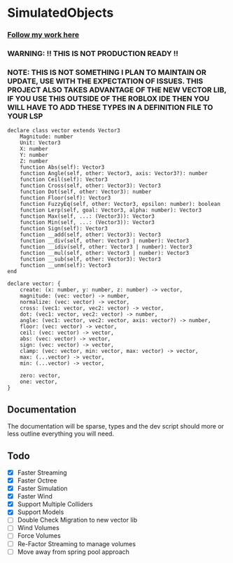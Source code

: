 # SimulatedObjects

### [Follow my work here](https://discord.gg/5h4XtFXT4g)

### WARNING: !! THIS IS NOT PRODUCTION READY !!

### NOTE: THIS IS NOT SOMETHING I PLAN TO MAINTAIN OR UPDATE, USE WITH THE EXPECTATION OF ISSUES. THIS PROJECT ALSO TAKES ADVANTAGE OF THE NEW VECTOR LIB, IF YOU USE THIS OUTSIDE OF THE ROBLOX IDE THEN YOU WILL HAVE TO ADD THESE TYPES IN A DEFINITION FILE TO YOUR LSP

```luau
declare class vector extends Vector3
    Magnitude: number
    Unit: Vector3
    X: number
    Y: number
    Z: number
    function Abs(self): Vector3
    function Angle(self, other: Vector3, axis: Vector3?): number
    function Ceil(self): Vector3
    function Cross(self, other: Vector3): Vector3
    function Dot(self, other: Vector3): number
    function Floor(self): Vector3
    function FuzzyEq(self, other: Vector3, epsilon: number): boolean
    function Lerp(self, goal: Vector3, alpha: number): Vector3
    function Max(self, ...: (Vector3)): Vector3
    function Min(self, ...: (Vector3)): Vector3
    function Sign(self): Vector3
    function __add(self, other: Vector3): Vector3
    function __div(self, other: Vector3 | number): Vector3
    function __idiv(self, other: Vector3 | number): Vector3
    function __mul(self, other: Vector3 | number): Vector3
    function __sub(self, other: Vector3): Vector3
    function __unm(self): Vector3
end

declare vector: {
    create: (x: number, y: number, z: number) -> vector,
    magnitude: (vec: vector) -> number,
    normalize: (vec: vector) -> vector,
    cross: (vec1: vector, vec2: vector) -> vector,
    dot: (vec1: vector, vec2: vector) -> number,
    angle: (vec1: vector, vec2: vector, axis: vector?) -> number,
    floor: (vec: vector) -> vector,
    ceil: (vec: vector) -> vector,
    abs: (vec: vector) -> vector,
    sign: (vec: vector) -> vector,
    clamp: (vec: vector, min: vector, max: vector) -> vector,
    max: (...vector) -> vector,
    min: (...vector) -> vector,

    zero: vector,
    one: vector,
}
```
## Documentation
The documentation will be sparse, types and the dev script should more or less outline everything you will need.

## Todo
- [x] Faster Streaming
- [x] Faster Octree
- [x] Faster Simulation
- [x] Faster Wind
- [x] Support Multiple Colliders
- [x] Support Models
- [ ] Double Check Migration to new vector lib
- [ ] Wind Volumes
- [ ] Force Volumes
- [ ] Re-Factor Streaming to manage volumes
- [ ] Move away from spring pool approach
